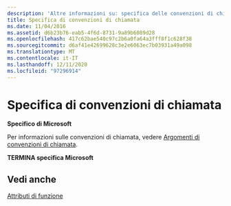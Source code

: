 ```yaml
---
description: 'Altre informazioni su: specifica delle convenzioni di chiamata'
title: Specifica di convenzioni di chiamata
ms.date: 11/04/2016
ms.assetid: d6b23b76-eab5-4f6d-8731-9a89b6089d28
ms.openlocfilehash: 417c62bae540c97c2b6a0fa64a3fff8f1c628f38
ms.sourcegitcommit: d6af41e42699628c3e2e6063ec7b03931a49a098
ms.translationtype: MT
ms.contentlocale: it-IT
ms.lasthandoff: 12/11/2020
ms.locfileid: "97296914"
---
```

# <a name="specifying-calling-conventions"></a>Specifica di convenzioni di chiamata

**Specifico di Microsoft**

Per informazioni sulle convenzioni di chiamata, vedere [Argomenti di convenzioni di chiamata](../cpp/calling-conventions.md).

**TERMINA specifica Microsoft**

## <a name="see-also"></a>Vedi anche

[Attributi di funzione](../c-language/function-attributes.md)

